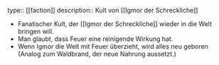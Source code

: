 type:: [[faction]]
description:: Kult von [[Igmor der Schreckliche]]

- Fanatischer Kult, der [[Igmor der Schreckliche]] wieder in die Welt bringen will.
- Man glaubt, dass Feuer eine reinigende Wirkung hat.
- Wenn Igmor die Welt mit Feuer überzieht, wird alles neu geboren (Analog zum Waldbrand, der neue Nahrung aussetzt.)